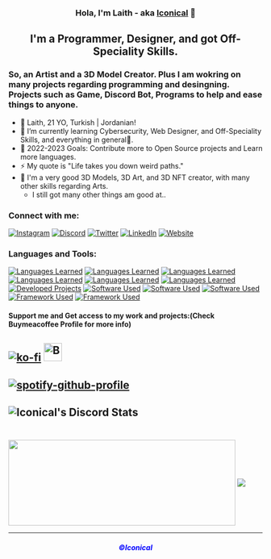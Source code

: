<h3 align="center"> Hola, I'm Laith - aka <a href="https://ico.is-a.dev">Iconical</a> 👋 </h3>
<h2 align="center"> I'm a Programmer, Designer, and got Off-Speciality Skills. </h2>
<h3> So, an Artist and a 3D Model Creator. Plus I am wokring on many projects regarding programming and desingning. Projects such as Game, Discord Bot, Programs to help and ease things to anyone. </h3> 

- 🔭 Laith, 21 YO, Turkish | Jordanian! <br>
- 🌱 I’m currently learning Cybersecurity, Web Designer, and Off-Speciality Skills, and everything in general🤣.<br>
- 🥅 2022-2023 Goals: Contribute more to Open Source projects and Learn more languages.
- ⚡ My quote is "Life takes you down weird paths."
- 🎨 I'm a very good 3D Models, 3D Art, and 3D NFT creator, with many other skills regarding Arts.<br>
     + I still got many other things am good at..
     
### Connect with me: 
[![Instagram](https://skillicons.dev/icons?i=instagram)](https://instagram.com/babyiconical)
[![Discord](https://skillicons.dev/icons?i=discord)](https://dsc.gg/carena)
[![Twitter](https://skillicons.dev/icons?i=twitter)](https://twitter.com/babyiconical)
[![LinkedIn](https://skillicons.dev/icons?i=linkedin)](https://www.linkedin.com/in/babyico)
[![Website](https://skillicons.dev/icons?i=wordpress)](https://ico.is-a.dev)
<br />

### Languages and Tools:  
[![Languages Learned](https://skillicons.dev/icons?i=html)](https://www.youtube.com/playlist?list=PLkwxH9e_vrALSdvZuEh6gqQdmDoDIoqz4)
[![Languages Learned](https://skillicons.dev/icons?i=css)](https://www.youtube.com/playlist?list=PLkwxH9e_vrALSdvZuEh6gqQdmDoDIoqz4)
[![Languages Learned](https://skillicons.dev/icons?i=js)](https://www.youtube.com/playlist?list=PLkwxH9e_vrALRJKu7wfXby3MKeflhTu6B)
[![Languages Learned](https://skillicons.dev/icons?i=nodejs)](https://www.youtube.com/watch?v=oe421epjebe)
[![Languages Learned](https://skillicons.dev/icons?i=c,cpp,cs)](https://www.youtube.com/playlist?list=PLkwxH9e_vrAJ0WbEsFA9W3I1W-g_BTsbt)
[![Languages Learned](https://skillicons.dev/icons?i=py)](https://www.youtube.com/playlist?list=PLkwxH9e_vrAJ0WbEsFA9W3I1W-g_BTsbt)
[![Developed Projects](https://skillicons.dev/icons?i=bots)](https://www.youtube.com/playlist?list=PLkwxH9e_vrAJ0WbEsFA9W3I1W-g_BTsbt)
[![Software Used](https://skillicons.dev/icons?i=vscode)](https://code.visualstudio.com)
[![Software Used](https://skillicons.dev/icons?i=blender)](https://www.blender.org/download/release/blender3.1/blender-3.1.0-windows-x64.msi)
[![Software Used](https://skillicons.dev/icons?i=unity)](https://public-cdn.cloud.unity3d.com/hub/prod/unityhubsetup.exe)
[![Framework Used](https://skillicons.dev/icons?i=git)](https://git-scm.com/downloads)
[![Framework Used](https://skillicons.dev/icons?i=cloudflare)](https://www.cloudflare.com)
 
#### Support me and Get access to my work and projects:(Check Buymeacoffee Profile for more info) 
[![ko-fi](https://ko-fi.com/img/githubbutton_sm.svg)](https://ko-fi.com/G2G4BPYK4)
<a href='https://ko-fi.com/G2G4BPYK4' target='_blank'><img height='36' style='border:0px;height:36px;' src='https://cdn.ko-fi.com/cdn/kofi5.png?v=3' border='0' alt='Buy Me a Coffee at ko-fi.com' /></a> 
---

[![spotify-github-profile](https://spotify-github-profile.vercel.app/api/view?uid=laith-daaja&cover_image=true&theme=novatorem&bar_color=53b14f&bar_color_cover=true)](https://spotify-github-profile.vercel.app/api/view?uid=laith-daaja&redirect=true)
---
![Iconical's Discord Stats](https://discord.c99.nl/widget/theme-3/362301055976996864.png)<br /><br />
---
<a style="text-decoration: none;" href="https://ico.is-a.dev/">
  <img width=450 height=170 align="center" src="https://github-readme-stats.vercel.app/api?username=babyico&theme=dark&show_icons=true&bg_color=0D1117&hide_border=true&custom_title=Iconical%27s%20Stats&title_color=D2042D&icon_color=FFC300&text_color=FAF9F6" />
</a>
<a href="https://ico.is-a.dev/">
  <img align="center" src="https://github-readme-stats.vercel.app/api/top-langs/?username=babyico&theme=dark&layout=compact&bg_color=0D1117&hide_border=true&custom_title=Iconical%27s%20Most%20Used%20Languages&title_color=D2042D&text_color=FAF9F6" />
</a>

---
<h5 align="center"><a href="https://ico.is-a.dev/" style="color: blue; text-decoration: none;">©Iconical</a></h5>


[Discord]: https://dsc.gg/carena
[Website]: https://ico.is-a.dev
[Twitter]: https://twitter.com/iconicaal
[Instagram]: https://instagram.com/iconicaal
[linkedin]: https://www.linkedin.com/in/iconicaal
[webdevplaylist]: https://www.youtube.com/playlist?list=PLkwxH9e_vrAJ0WbEsFA9W3I1W-g_BTsbt
[jsplaylist]: https://www.youtube.com/playlist?list=PLkwxH9e_vrALRJKu7wfXby3MKeflhTu6B
[cssplaylist]: https://www.youtube.com/playlist?list=PLkwxH9e_vrALSdvZuEh6gqQdmDoDIoqz4
[reactplaylist]: https://www.youtube.com/playlist?list=PLkwxH9e_vrAK4TdffpxKY3QGyHCpxFcQ0

